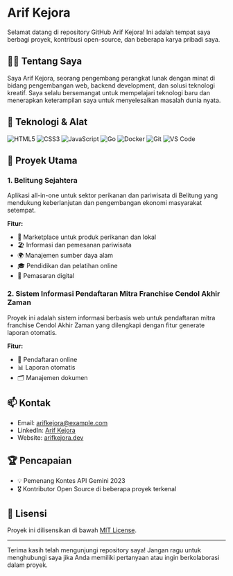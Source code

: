 # Arif Kejora

Selamat datang di repository GitHub Arif Kejora! Ini adalah tempat saya berbagi proyek, kontribusi open-source, dan beberapa karya pribadi saya.

## 🙋‍♂️ Tentang Saya

Saya Arif Kejora, seorang pengembang perangkat lunak dengan minat di bidang pengembangan web, backend development, dan solusi teknologi kreatif. Saya selalu bersemangat untuk mempelajari teknologi baru dan menerapkan keterampilan saya untuk menyelesaikan masalah dunia nyata.

## 🔧 Teknologi & Alat

![HTML5](https://img.shields.io/badge/-HTML5-E34F26?style=flat&logo=html5&logoColor=white)
![CSS3](https://img.shields.io/badge/-CSS3-1572B6?style=flat&logo=css3&logoColor=white)
![JavaScript](https://img.shields.io/badge/-JavaScript-F7DF1E?style=flat&logo=javascript&logoColor=black)
![Go](https://img.shields.io/badge/-Go-00ADD8?style=flat&logo=go&logoColor=white)
![Docker](https://img.shields.io/badge/-Docker-2496ED?style=flat&logo=docker&logoColor=white)
![Git](https://img.shields.io/badge/-Git-F05032?style=flat&logo=git&logoColor=white)
![VS Code](https://img.shields.io/badge/-VS%20Code-007ACC?style=flat&logo=visual-studio-code&logoColor=white)

## 🌟 Proyek Utama

### 1. Belitung Sejahtera
Aplikasi all-in-one untuk sektor perikanan dan pariwisata di Belitung yang mendukung keberlanjutan dan pengembangan ekonomi masyarakat setempat.

**Fitur:**
- 🛒 Marketplace untuk produk perikanan dan lokal
- 🏖️ Informasi dan pemesanan pariwisata
- 🌍 Manajemen sumber daya alam
- 🎓 Pendidikan dan pelatihan online
- 📢 Pemasaran digital

### 2. Sistem Informasi Pendaftaran Mitra Franchise Cendol Akhir Zaman
Proyek ini adalah sistem informasi berbasis web untuk pendaftaran mitra franchise Cendol Akhir Zaman yang dilengkapi dengan fitur generate laporan otomatis.

**Fitur:**
- 📄 Pendaftaran online
- 📊 Laporan otomatis
- 🗂️ Manajemen dokumen

## 📫 Kontak

- Email: arifkejora@example.com
- LinkedIn: [Arif Kejora](https://www.linkedin.com/in/arifkejora/)
- Website: [arifkejora.dev](https://arifkejora.dev)

## 🏆 Pencapaian

- 💡 Pemenang Kontes API Gemini 2023
- 🎖️ Kontributor Open Source di beberapa proyek terkenal

## 📜 Lisensi

Proyek ini dilisensikan di bawah [MIT License](LICENSE).

---

Terima kasih telah mengunjungi repository saya! Jangan ragu untuk menghubungi saya jika Anda memiliki pertanyaan atau ingin berkolaborasi dalam proyek.

